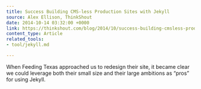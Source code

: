```yaml
---
title: Success Building CMS-less Production Sites with Jekyll
source: Alex Ellison, ThinkShout
date: 2014-10-14 03:32:00 +0000
link: https://thinkshout.com/blog/2014/10/success-building-cmsless-production-sites-with-jekyll/
content_type: Article
related_tools:
- tool/jekyll.md

---
```

When Feeding Texas approached us to redesign their site, it became clear we could leverage both their small size and their large ambitions as “pros” for using Jekyll.